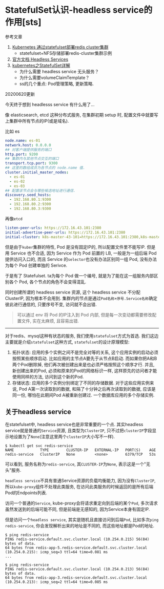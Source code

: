 # StatefulSet认识-headless service的作用[sts]

参考文章

1. [Kubernetes 通过statefulset部署redis cluster集群](https://www.cnblogs.com/kuku0223/p/10906003.html)
    - statefulset+NFS存储部署redis-cluster集群示例
2. [官方文档 Headless Services](https://kubernetes.io/docs/concepts/services-networking/service/#headless-services)
3. [kubernetes之StatefulSet详解](https://blog.51cto.com/newfly/2140004)
    - 为什么需要 headless service 无头服务？
    - 为什么需要volumeClaimTemplate？
    - ss的几个重点: Pod管理策略, 更新策略.

20200620更新

今天终于想到 headlesss service 有什么用了...

像 elasticsearch, etcd 这种分布式服务, 在集群初期 setup 时, 配置文件中就要写上集群中所有节点的IP(或是域名).

比如 es

```yaml
node.name: es-01
network.host: 0.0.0.0
## 对客户端提供服务的端口
http.port: 9200
## 集群内与其他节点交互的端口
transport.tcp.port: 9300
## 这里的数组成员为各节点的 node.name 值.
cluster.initial_master_nodes: 
  - es-01
  - es-02
  - es-03
## 配置该节点会与哪些候选地址进行通信.
discovery.seed_hosts:
  - 192.168.80.1:9300
  - 192.168.80.2:9300
  - 192.168.80.3:9300
```

再像`etcd`

```yaml
listen-peer-urls: https://172.16.43.101:2380
initial-advertise-peer-urls: https://172.16.43.101:2380
initial-cluster: k8s-master-43-101=https://172.16.43.101:2380,k8s-master-43-102=https://172.16.43.102:2380,k8s-master-43-103=https://172.16.43.103:2380
```

但是由于`kuber`集群的特性, Pod 是没有固定IP的, 所以配置文件里不能写IP. 但是用 Service 也不合适, 因为 Service 作为 Pod 前置的 LB, 一般是为一组后端 Pod 提供访问入口的, 而且 Service 的`selector`也没有办法区别同一组 Pod, 没有办法为每个 Pod 创建单独的 Serivce.

于是有了 Statefulset. ta为每个 Pod 做一个编号, 就是为了能在这一组服务内部区别各个 Pod, 各个节点的角色不会变得混乱. 

同时创建所谓的 headless service 资源, 这个 headless service 不分配 ClusterIP, 因为根本不会用到. 集群内的节点是通过`Pod名称+序号.Service名称`确定彼此进行通信的, 只要序号不变, 访问就不会出错.

> 可以通过 env 将 Pod 的IP注入到 Pod 内部, 但是每一次变动都需要修改配置文件, 实在太麻烦, 且容易出错.

------

对于redis、mysql这种有状态的服务, 我们使用`statefulset`方式为首选. 我们这边主要就是介绍`statefulset`这种方式, `statefulset`的设计原理模型:

1. 拓扑状态: 应用的多个实例之间不是完全对等的关系, 这个应用实例的启动必须按照某些顺序启动. 比如应用的主节点A要先于从节点B启动. 而如果你把A和B两个Pod删除掉, 他们再次被创建出来是也必须严格按照这个顺序才行. 并且, 新创建出来的Pod, 必须和原来的Pod的网络标识一样, 这样原先的访问者才能使用同样的方法, 访问到这个新的Pod. 
2. 存储状态: 应用的多个实例分别绑定了不同的存储数据. 对于这些应用实例来说, Pod A第一次读取到的数据, 和隔了十分钟之后再次读取到的数据, 应该是同一份, 哪怕在此期间Pod A被重新创建过. 一个数据库应用的多个存储实例.

## 关于headless service

在statefulset中, headless service也是非常重要的一个点. 其实headless service就是普通的`Service`资源, 且类型为`ClusterIP`, 只不过把`clusterIP`字段显示地设置为了`None`(注意这里两个`clusterIP`大小写不一样). 

```log
$ kubectl get svc redis-service
NAME            TYPE        CLUSTER-IP   EXTERNAL-IP   PORT(S)    AGE
redis-service   ClusterIP   None         <none>        6379/TCP   53s
```

可以看到, 服务名称为`redis-service`, 其`CLUSTER-IP`为`None`, 表示这是一个"无头"服务.

`headless service`不具有普通Service资源的负载均衡能力, 因为没有`ClusterIP`, 所以`kube-proxy`组件不处理此类服务, 在访问此类服务的时候返回的是所有后端Pod的Endpoints列表.

访问一个普通的`Service`, kube-proxy会将请求重定向到后端的某个`Pod`, 多次请求虽然发送到的后端可能不同, 但是前端是无感知的, 因为Service本身有固定IP.

但是访问一个`headless service`, 其实是随机且直接访问到后端`Pod`, 比如多次`ping redis-service`, 你会发现解析出来的地址是不同的, 而这些地址都是Pod的地址.

```log
$ ping redis-service
PING redis-service.default.svc.cluster.local (10.254.0.215) 56(84) bytes of data.
64 bytes from redis-app-5.redis-service.default.svc.cluster.local (10.254.0.215): icmp_seq=3 ttl=64 time=0.081 ms
...

$ ping redis-service
PING redis-service.default.svc.cluster.local (10.254.0.213) 56(84) bytes of data.
64 bytes from redis-app-3.redis-service.default.svc.cluster.local (10.254.0.213): icmp_seq=2 ttl=64 time=0.085 ms
```
